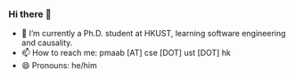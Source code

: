 ### Hi there 👋


- 🌱 I’m currently a Ph.D. student at HKUST, learning software engineering and causality.
- 📫 How to reach me: pmaab \[AT] cse \[DOT] ust \[DOT] hk
- 😄 Pronouns: he/him
